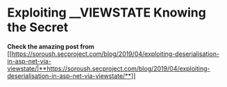 # Exploiting __VIEWSTATE Knowing the Secret


**Check the amazing post from** [[https://soroush.secproject.com/blog/2019/04/exploiting-deserialisation-in-asp-net-via-viewstate/|**https://soroush.secproject.com/blog/2019/04/exploiting-deserialisation-in-asp-net-via-viewstate/**]]




